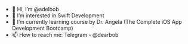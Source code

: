 - 👋 Hi, I’m @adelbob
- 👀 I’m interested in Swift Development
- 🌱 I’m currently learning course by Dr. Angela (The Complete iOS App Development Bootcamp)    
- 📫 How to reach me: Telegram - @dearbob

<!---
adelbob/adelbob is a ✨ special ✨ repository because its `README.md` (this file) appears on your GitHub profile.
You can click the Preview link to take a look at your changes.
--->
